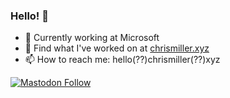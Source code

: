 ### Hello! 👋

- 🏢 Currently working at Microsoft
- 🔭 Find what I've worked on at [chrismiller.xyz](https://chrismiller.xyz)
- 📫 How to reach me: hello(??)chrismiller(??)xyz

[![Mastodon Follow](https://img.shields.io/mastodon/follow/109270428176475091?domain=https%3A%2F%2Ftech.lgbt&style=social)](https://void.lgbt/alumux)
